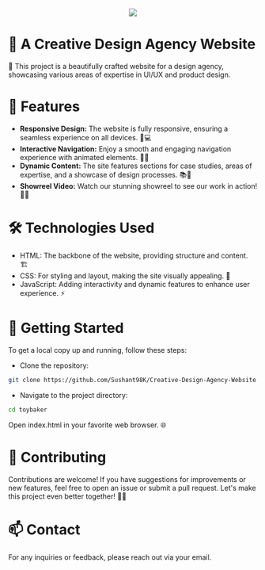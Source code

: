 <h1 align="center">
    <img src="https://readme-typing-svg.herokuapp.com/?font=Righteous&size=35&center=true&vCenter=true&width=500&height=70&duration=4000&lines=Creative+Design+Agency+Website;" />
</h1>

# 🎨 A Creative Design Agency Website

🚀 This project is a beautifully crafted website for a design agency, showcasing various areas of expertise in UI/UX and product design.

# 🌟 Features

- **Responsive Design:** The website is fully responsive, ensuring a seamless experience on all devices. 📱💻
- **Interactive Navigation:** Enjoy a smooth and engaging navigation experience with animated elements. 🧭✨
- **Dynamic Content:** The site features sections for case studies, areas of expertise, and a showcase of design processes. 📚🎨
- **Showreel Video:** Watch our stunning showreel to see our work in action! 🎥🔥

# 🛠️ Technologies Used

- HTML: The backbone of the website, providing structure and content. 🏗️
- CSS: For styling and layout, making the site visually appealing. 🎨
- JavaScript: Adding interactivity and dynamic features to enhance user experience. ⚡

# 📂 Getting Started

To get a local copy up and running, follow these steps:

- Clone the repository: 
```bash
git clone https://github.com/Sushant98K/Creative-Design-Agency-Website
```
- Navigate to the project directory: 
```bash
cd toybaker
```
Open index.html in your favorite web browser. 🌐

# 🤝 Contributing

Contributions are welcome! If you have suggestions for improvements or new features, feel free to open an issue or submit a pull request. Let's make this project even better together! 💪💡

# 📫 Contact

For any inquiries or feedback, please reach out via your email.
